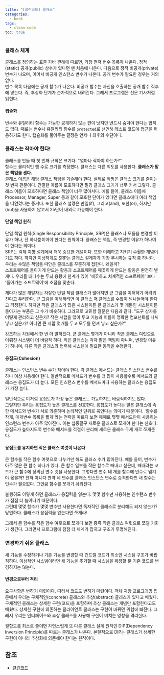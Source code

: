 ```yaml
---
title: "[클린코드] 클래스"
categories:
  - book
tags:
  - clean-code
toc: true
---
```


### 클래스 체계

클래스를 정의하는 표준 자바 관례에 따르면, 가장 먼저 변수 목록이 나온다.
정적(static) 공개(public) 상수가 있다면 맨 처음에 나온다. 다음으로 정적 비공개(private) 변수가 나오며, 이어서 비공개
인스턴스 변수가 나온다. 공개 변수가 필요한 경우는 거의 없다.  
변수 목록 다음에는 공개 함수가 나온다. 비공개 함수는 자신을 호출하는 공개 함수 직후에 넣는다.
즉, 추상화 단계가 순차적으로 내려간다. 그래서 프로그램은 신문 기사처럼 읽힌다.

#### 캡슐화

변수와 유틸리티 함수는 가능한 공개하지 않는 편이 낫지만 반드시 숨겨야 한다는 법칙도 없다.
때로는 변수나 유틸리티 함수를 `protected`로 선언해 테스트 코드에 접근을 허용하기도 한다.
캡슐화를 풀어주는 결정은 언제나 최후의 수단이다.

### 클래스는 작아야 한다!

클래스를 만들 때 첫 번째 규칙은 크기다. "얼마나 작아야 하는가?"  
함수는 물리적인 행 수로 크기를 측정했다. 클래스는 다른 척도를 사용한다. **클래스가 맡은 책임을 센다.**  
클래스 이름은 해당 클래스 책임을 기술해야 한다. 실제로 작명은 클래스 크기를 줄이는 첫 번째 관문이다.
간결한 이름이 모호하다면 필경 클래스 크기가 너무 커서 그렇다. 클래스 이름이 모호하다면 클래스 책임이 너무
많아서다. 예를 들어, 클래스 이름에 Processor, Manager, Super 등과 같이 모호한 단어가 있다면
클래스에다 여러 책임을 떠안겼다는 증거다. 또한 클래스 설명은 만일(if), 그리고(and), 또한(or), 하지만(but)을
사용하지 않고서 25단어 내외로 가능해야 한다.

#### 단일 책임 원칙

단일 책임 원칙(Single Responsibility Principle, SRP)은 클래스나 모듈을 변경할 이유가 하나,
단 하나뿐이어야 한다는 원칙이다. 클래스는 책임, 즉 변경할 이유가 하나여야 한다는 의미다.  
SRP는 객체 지향 설계에서 더욱 중요한 개념이다. 또한 이해하고 지키기 수월한 개념이기도 하다.
하지만 이상하게도 SRP는 클래스 설계자가 가장 무시하는 규칙 중 하나다. 우리는 수많은 책임을 떠안은 클래스를 꾸준하게 접한다. 왜일까?  
소프트웨어를 돌아가게 만드는 활동과 소프트웨어를 깨끗하게 만드는 활동은 완전히 별개다. 우리들 대다수는 두뇌 용량에 한계가 있어 '깨끗하고 치계적인 소프트웨어' 보다
'돌아가는 소프트웨어'에 초점을 맞춘다.

게다가 많은 개발자는 자잘한 단일 책임 클래스가 많아지면 큰 그림을 이해하기 어려워진다고 우려한다.
큰 그림을 이해하려면 이 클래스 저 클래스를 수없이 넘나들어야 한다고 걱정한다.
하지만 작은 클래스가 많은 시스템이든 큰 클래스가 몇 개뿐인 시스템이든 돌아가는 부품은 그 수가 비슷하다.
그러므로 고민할 질문은 다음과 같다. "도구 상자를 어떻게 관리하고 싶은가? 작은 서랍을 많이 두고 기능과 이름이 명확한 컴포넌트를 나눠 넣고 싶은가?
아니면 큰 서랍 몇개를 두고 모두를 던져 넣고 싶은가?"

강조하는 차원에서 한 번 더 말하겠다. 큰 클래스 몇개가 아니라 작은 클래스 여럿으로 이뤄진 시스템이 더 바람직 하다.
작은 클래스는 각자 맡은 책임이 아니며, 변경할 이유가 하나며, 다른 작은 클래스와 협력해 시스템에 필요한 동작을 수행한다.

#### 응집도(Cohesion)

클래스는 인스턴스 변수 수가 작아야 한다. 각 클래스 메서드는 클래스 인스턴스 변수를 하나 이상 사용해야 한다.
일반적으로 메서드가 변수를 더 많이 사용할수록 메서드와 클래스는 응집도가 더 높다. 모든 인스턴스 변수를 메서드마다 사용하는 클래스는 응집도가 가장 높다.

일반적으로 이처럼 응집도가 가장 높은 클래스는 가능하지도 바람직하지도 않다.  
그렇지만 우리는 응집도가 높은 클래스를 선호한다. 응집도가 높다는 말은 클래스에 속한 메서드와 변수가 서로 의존하며 논리적인 단위로 묶인다는 의미기 때문이다.
'함수를 작게, 매개변수 목록을 짧게'라는 전략을 따르다 보면 때때로 몇몇 메서드만이 사용하는 인스턴스 변수가 아주 많아진다.
이는 십중팔구 새로운 클래스로 쪼개야 한다는 신호다. 응집도가 높아지도록 변수와 메서드를 적절히 분리해 새로운 클래스 두세 개로 쪼개준다.

#### 응집도를 유지하면 작은 클래스 여럿이 나온다

큰 함수를 작은 함수 여럿으로 나누기만 해도 클래스 수가 많아진다. 예를 들어, 변수가 아주 많은 큰 함수 하나가 있다.
큰 함수 일부를 작은 함수로 빼내고 싶은데, 빼내려는 코드가 큰 함수에 정의된 변수 넷을 사용한다. 그렇다면 변수 네 개를 함수에 인수로 넘겨야 옳을까?
전혀 아니다 만약 네 변수를 클래스 인스턴스 변수로 승격한다면 새 함수는 인수가 필요없다. 그만큼 함수를 쪼개기 쉬워진다.

불행히도 이렇게 하면 클래스가 응집력을 잃는다. 몇몇 함수만 사용하는 인수턴스 변수가 점점 더 늘어나기 때문이다.  
그런데 몇몇 함수가 몇몇 변수만 사용한다면 독자적인 클래스로 분리해도 되지 않는가? 당연하다. 클래스가 응집력을 잃는다면 쪼개라!

그래서 큰 함수를 작은 함수 여럿으로 쪼개다 보면 종족 작은 클래스 여럿으로 쪼갤 기회가 생긴다. 그러면서 프로그램에 점점 더 체계가 잡히고 구조가 투명해진다.

### 변경하기 쉬운 클래스

새 기능을 수정하거나 기존 기능을 변경할 때 건드릴 코드가 최소인 시스템 구조가 바랍직하다.
이상적인 시스템이라면 새 기능을 추가할 때 시스템을 확장할 뿐 기존 코드를 변경하지는 않는다.

#### 변경으로부터 격리

요구사항은 변하기 마련이다. 따라서 코드도 변하기 마련이다. 객체 지향 프로그래밍 입문에서 우리는 구체적인(concrete) 클래스와
추상(abstract) 클래스가 있다고 배웠다. 구체적인 클래스는 상세한 구현(코드)을 포함하며 추상 클래스는 개념만 포함한다고도 배웠다.
상세한 구현에 의존하는 클라이언트 클래스는 구현이 바뀌면 위험에 빠진다. 그래서 우리는 인터페이스와 추상 클래스를 사용해 구현이 미치는 영향을 격리한다.

결합도를 최소로 줄이면 자연스럽게 또 다른 클래스 설계 원칙인 DIP(Dependency Inversion Principle)를 따르는 클래스가 나온다.
본질적으로 DIP는 클래스가 상세한 구현이 아니라 추상화에 의존해야 한다는 원칙이다.

## 참조
- [클린코드](http://www.yes24.com/Product/Goods/11681152)
